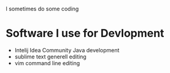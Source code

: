 I sometimes do some coding 
# Software I use for Devlopment 
- Intelij Idea Community 
  Java development
- sublime text 
  generell editing
- vim
  command line editing   
